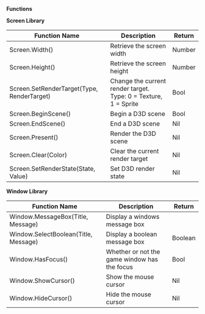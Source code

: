 **Functions**

**Screen Library**

Function Name | Description | Return
------------------- | --------------------- | -------
Screen.Width() | Retrieve the screen width | Number
Screen.Height() | Retrieve the screen height | Number
Screen.SetRenderTarget(Type, RenderTarget) | Change the current render target. Type: 0 = Texture, 1 = Sprite | Bool
Screen.BeginScene() | Begin a D3D scene | Bool
Screen.EndScene() | End a D3D scene | Nil
Screen.Present() | Render the D3D scene | Nil
Screen.Clear(Color) | Clear the current render target | Nil
Screen.SetRenderState(State, Value) | Set D3D render state | Nil

**Window Library**

Function Name | Description | Return
------------------- | --------------------- | -------
Window.MessageBox(Title, Message) | Display a windows message box | 
Window.SelectBoolean(Title, Message) | Display a boolean message box | Boolean
Window.HasFocus() | Whether or not the game window has the focus | Bool
Window.ShowCursor() | Show the mouse cursor | Nil
Window.HideCursor() | Hide the mouse cursor | Nil